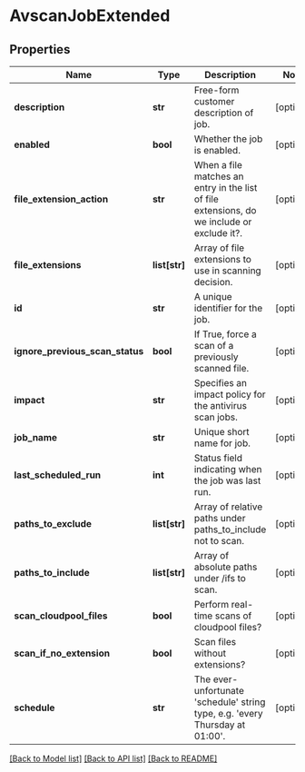 # AvscanJobExtended

## Properties
Name | Type | Description | Notes
------------ | ------------- | ------------- | -------------
**description** | **str** | Free-form customer description of job. | [optional] 
**enabled** | **bool** | Whether the job is enabled. | [optional] 
**file_extension_action** | **str** | When a file matches an entry in the list of file extensions, do we include or exclude it?. | [optional] 
**file_extensions** | **list[str]** | Array of file extensions to use in scanning decision. | [optional] 
**id** | **str** | A unique identifier for the job. | [optional] 
**ignore_previous_scan_status** | **bool** | If True, force a scan of a previously scanned file. | [optional] 
**impact** | **str** | Specifies an impact policy for the antivirus scan jobs. | [optional] 
**job_name** | **str** | Unique short name for job. | [optional] 
**last_scheduled_run** | **int** | Status field indicating when the job was last run. | [optional] 
**paths_to_exclude** | **list[str]** | Array of relative paths under paths_to_include not to scan. | [optional] 
**paths_to_include** | **list[str]** | Array of absolute paths under /ifs to scan. | [optional] 
**scan_cloudpool_files** | **bool** | Perform real-time scans of cloudpool files? | [optional] 
**scan_if_no_extension** | **bool** | Scan files without extensions? | [optional] 
**schedule** | **str** | The ever-unfortunate &#39;schedule&#39; string type, e.g. &#39;every Thursday at 01:00&#39;. | [optional] 

[[Back to Model list]](../README.md#documentation-for-models) [[Back to API list]](../README.md#documentation-for-api-endpoints) [[Back to README]](../README.md)


